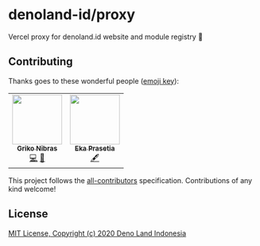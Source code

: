 # denoland-id/proxy

Vercel proxy for denoland.id website and module registry 🔀

## Contributing

Thanks goes to these wonderful people ([emoji key](https://allcontributors.org/docs/en/emoji-key)):

<!-- ALL-CONTRIBUTORS-LIST:START - Do not remove or modify this section -->
<!-- prettier-ignore-start -->
<!-- markdownlint-disable -->
<table>
  <tr>
    <td align="center"><a href="https://griko.id"><img src="https://avatars1.githubusercontent.com/u/8220954?v=4" width="100px;" alt=""/><br /><sub><b>Griko Nibras</b></sub></a><br /><a href="https://github.com/denoland-id/proxy/commits?author=grikomsn" title="Code">💻</a> <a href="#maintenance-grikomsn" title="Maintenance">🚧</a></td>
    <td align="center"><a href="https://github.com/ekaone"><img src="https://avatars2.githubusercontent.com/u/50127577?v=4" width="100px;" alt=""/><br /><sub><b>Eka Prasetia</b></sub></a><br /><a href="#content-ekaone" title="Content">🖋</a></td>
  </tr>
</table>

<!-- markdownlint-enable -->
<!-- prettier-ignore-end -->

<!-- ALL-CONTRIBUTORS-LIST:END -->

This project follows the [all-contributors][all-contributors] specification.
Contributions of any kind welcome!

## License

[MIT License, Copyright (c) 2020 Deno Land Indonesia](https://github.com/denoland-id/denoland.id/blob/master/LICENSE)

[all-contributors]: https://github.com/all-contributors/all-contributors
